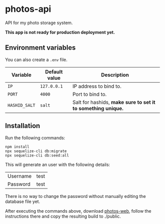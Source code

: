 # photos-api

API for my photo storage system.

**This app is not ready for production deployment yet.**

## Environment variables

You can also create a `.env` file.

| Variable      | Default value | Description                                                    |
| ------------- | ------------- | -------------------------------------------------------------- |
| `IP`          | `127.0.0.1`   | IP address to bind to.                                         |
| `PORT`        | `4000`        | Port to bind to.                                               |
| `HASHID_SALT` | `salt`        | Salt for hashids, **make sure to set it to something unique.** |

## Installation

Run the following commands:

```
npm install
npx sequelize-cli db:migrate
npx sequelize-cli db:seed:all
```

This will generate an user with the following details:

|          |      |
| -------- | ---- |
| Username | test |
| Password | test |

There is no way to change the password without manually editing the database file yet.

After executing the commands above, download [photos-web](https://github.com/mat-sz/photos-web), follow the instructions there and copy the resulting build to ./public.
